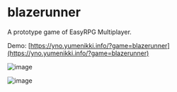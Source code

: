 # blazerunner

A prototype game of EasyRPG Multiplayer.

Demo: [https://yno.yumenikki.info/?game=blazerunner](https://yno.yumenikki.info/?game=blazerunner)

![image](https://user-images.githubusercontent.com/2507027/155032730-49db9bbe-e67a-45e2-8fb0-32f37172fedc.png)

![image](https://user-images.githubusercontent.com/2507027/155032781-13394980-8b53-482e-93c5-f96545d7789f.png)



